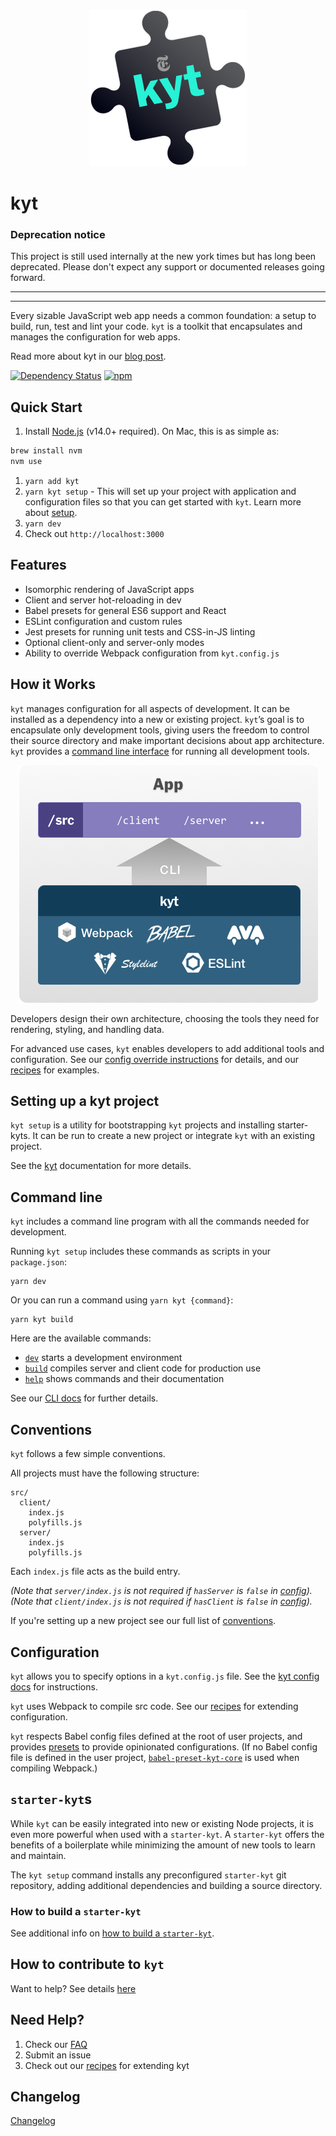 <p align="center"><img src="/images/kyt-logo-large.png"></p>

# kyt

### Deprecation notice

This project is still used internally at the new york times but has long been deprecated. Please don't expect any support or documented releases going forward.

---

---

Every sizable JavaScript web app needs a common foundation: a setup to build, run, test and lint your code. `kyt` is a toolkit that encapsulates and manages the configuration for web apps.

Read more about kyt in our [blog post](https://open.nytimes.com/introducing-kyt-our-web-app-configuration-toolkit-9ccddf6f6988).

[![Dependency Status](https://david-dm.org/NYTimes/kyt.svg)](https://david-dm.org/NYTimes/kyt) [![npm](https://img.shields.io/npm/v/kyt.svg)](https://www.npmjs.com/package/kyt)

## Quick Start

1. Install [Node.js](https://nodejs.org/) (v14.0+ required). On Mac, this is as simple as:

```sh
brew install nvm
nvm use
```

1. `yarn add kyt`
1. `yarn kyt setup` - This will set up your project with application and configuration files so that you can get started with `kyt`. Learn more about [setup](/packages/kyt-core/README.md).
1. `yarn dev`
1. Check out `http://localhost:3000`

## Features

- Isomorphic rendering of JavaScript apps
- Client and server hot-reloading in dev
- Babel presets for general ES6 support and React
- ESLint configuration and custom rules
- Jest presets for running unit tests and CSS-in-JS linting
- Optional client-only and server-only modes
- Ability to override Webpack configuration from `kyt.config.js`

## How it Works

`kyt` manages configuration for all aspects of development. It can be installed as a dependency into a new or existing project. `kyt`’s goal is to encapsulate only development tools, giving users the freedom to control their source directory and make important decisions about app architecture. `kyt` provides a [command line interface](/docs/commands.md) for running all development tools.

<p align="center"><img src="/images/kyt-diagram.png"></p>

Developers design their own architecture, choosing the tools they need for rendering, styling, and handling data.

For advanced use cases, `kyt` enables developers to add additional tools and configuration.
See our [config override instructions](/docs/kytConfig.md#modifywebpackconfig) for details, and our [recipes](/docs/Recipes.md) for examples.

## Setting up a kyt project

`kyt setup` is a utility for bootstrapping `kyt` projects and installing starter-kyts. It can be run to create a new project or integrate `kyt` with an existing project.

See the [kyt](/packages/kyt-core/README.md) documentation for more details.

## Command line

`kyt` includes a command line program with all the commands needed for development.

Running `kyt setup` includes these commands as scripts in your `package.json`:

```
yarn dev
```

Or you can run a command using `yarn kyt {command}`:

```
yarn kyt build
```

Here are the available commands:

- [`dev`](/docs/commands.md#dev) starts a development environment
- [`build`](/docs/commands.md#build) compiles server and client code for production use
- [`help`](/docs/commands.md#help) shows commands and their documentation

See our [CLI docs](/docs/commands.md) for further details.

## Conventions

`kyt` follows a few simple conventions.

All projects must have the following structure:

```
src/
  client/
    index.js
    polyfills.js
  server/
    index.js
    polyfills.js
```

Each `index.js` file acts as the build entry.

_(Note that `server/index.js` is not required if `hasServer` is `false` in [config](#configuration))._
_(Note that `client/index.js` is not required if `hasClient` is `false` in [config](#configuration))._

If you're setting up a new project see our full list of [conventions](/docs/conventions.md).

## Configuration

`kyt` allows you to specify options in a `kyt.config.js` file.
See the [kyt config docs](/docs/kytConfig.md) for instructions.

`kyt` uses Webpack to compile src code.
See our [recipes](/docs/Recipes.md) for extending configuration.

`kyt` respects Babel config files defined at the root of user projects, and provides [presets](/packages/babel-preset-kyt-react) to provide opinionated configurations. (If no Babel config file is defined in the user project, [`babel-preset-kyt-core`](https://www.npmjs.com/package/babel-preset-kyt-core) is used when compiling Webpack.)

## `starter-kyt`s

While `kyt` can be easily integrated into new or existing Node projects, it is even more powerful when used with a `starter-kyt`. A `starter-kyt` offers the benefits of a boilerplate while minimizing the amount of new tools to learn and maintain.

The `kyt setup` command installs any preconfigured `starter-kyt` git repository, adding additional dependencies and building a source directory.

### How to build a `starter-kyt`

See additional info on [how to build a `starter-kyt`](/docs/Starterkyts.md).

## How to contribute to `kyt`

Want to help? See details [here](/CONTRIBUTING.md)

## Need Help?

1. Check our [FAQ](/docs/FAQ.md)
2. Submit an issue
3. Check out our [recipes](/docs/Recipes.md) for extending kyt

## Changelog

[Changelog](/CHANGELOG.md)
